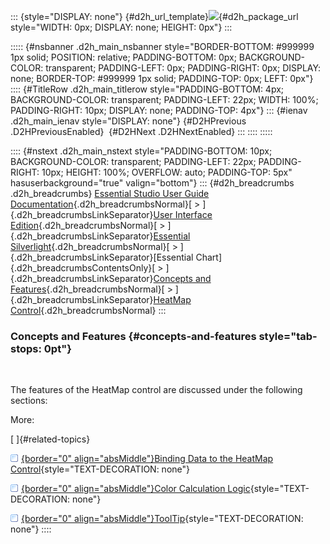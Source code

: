 ::: {style="DISPLAY: none"}
[](ms-xhelp:///?Id=d2h_url_template){#d2h_url_template}![](!package_url!){#d2h_package_url style="WIDTH: 0px; DISPLAY: none; HEIGHT: 0px"}
:::

::::: {#nsbanner .d2h_main_nsbanner style="BORDER-BOTTOM: #999999 1px solid; POSITION: relative; PADDING-BOTTOM: 0px; BACKGROUND-COLOR: transparent; PADDING-LEFT: 0px; PADDING-RIGHT: 0px; DISPLAY: none; BORDER-TOP: #999999 1px solid; PADDING-TOP: 0px; LEFT: 0px"}
:::: {#TitleRow .d2h_main_titlerow style="PADDING-BOTTOM: 4px; BACKGROUND-COLOR: transparent; PADDING-LEFT: 22px; WIDTH: 100%; PADDING-RIGHT: 10px; DISPLAY: none; PADDING-TOP: 4px"}
::: {#ienav .d2h_main_ienav style="DISPLAY: none"}
[](ms-xhelp:///?Id=3558ee04-360b-465c-a421-f1798aefea5b){#D2HPrevious .D2HPreviousEnabled}  [](ms-xhelp:///?Id=5198ad98-8dcd-425b-9488-3684f17e10f2){#D2HNext .D2HNextEnabled}
:::
::::
:::::

:::: {#nstext .d2h_main_nstext style="PADDING-BOTTOM: 10px; BACKGROUND-COLOR: transparent; PADDING-LEFT: 22px; PADDING-RIGHT: 10px; HEIGHT: 100%; OVERFLOW: auto; PADDING-TOP: 5px" hasuserbackground="true" valign="bottom"}
::: {#d2h_breadcrumbs .d2h_breadcrumbs}
[Essential Studio User Guide Documentation](ms-xhelp:///?Id=12457748-09e3-4d74-a240-8e049cedf030){.d2h_breadcrumbsNormal}[ \> ]{.d2h_breadcrumbsLinkSeparator}[User Interface Edition](ms-xhelp:///?Id=c29296b7-531c-413b-a0ec-488ca1f7f669){.d2h_breadcrumbsNormal}[ \> ]{.d2h_breadcrumbsLinkSeparator}[Essential Silverlight](ms-xhelp:///?Id=66221bd1-ba2e-43c2-94a7-618f50e01d24){.d2h_breadcrumbsNormal}[ \> ]{.d2h_breadcrumbsLinkSeparator}[Essential Chart]{.d2h_breadcrumbsContentsOnly}[ \> ]{.d2h_breadcrumbsLinkSeparator}[Concepts and Features](ms-xhelp:///?Id=0f820843-9cdd-4436-8cae-3dc5a65fd5cd){.d2h_breadcrumbsNormal}[ \> ]{.d2h_breadcrumbsLinkSeparator}[HeatMap Control](ms-xhelp:///?Id=074ebf06-1c35-47cc-868b-f1ee763e5fc9){.d2h_breadcrumbsNormal}
:::

### Concepts and Features {#concepts-and-features style="tab-stops: 0pt"}

 

The features of the HeatMap control are discussed under the following sections:

More:

[ ]{#related-topics}

[![](button.gif){border="0" align="absMiddle"}Binding Data to the HeatMap Control](ms-xhelp:///?Id=43bcaaf5-38c7-4b62-8898-97e2c69a2e98){style="TEXT-DECORATION: none"}

[![](button.gif){border="0" align="absMiddle"}Color Calculation Logic](ms-xhelp:///?Id=354f7256-7096-44cf-bf78-1bad6feec7ca){style="TEXT-DECORATION: none"}

[![](button.gif){border="0" align="absMiddle"}ToolTip](ms-xhelp:///?Id=266e9eed-fca3-4a40-ab4f-d2da87f196da){style="TEXT-DECORATION: none"}
::::
